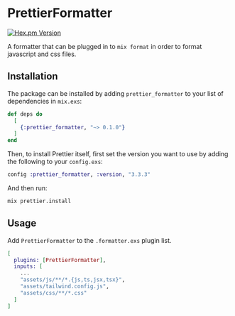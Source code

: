 # PrettierFormatter

[![Hex.pm Version](http://img.shields.io/hexpm/v/prettier_formatter.svg)](https://hex.pm/packages/prettier_formatter)

A formatter that can be plugged in to `mix format` in order to format javascript and css files.

## Installation

The package can be installed by adding `prettier_formatter` to your list of dependencies in `mix.exs`:

```elixir
def deps do
  [
    {:prettier_formatter, "~> 0.1.0"}
  ]
end
```

Then, to install Prettier itself, first set the version you want to use by adding the following to your `config.exs`:

```elixir
config :prettier_formatter, :version, "3.3.3"
```

And then run:

```sh
mix prettier.install
```

## Usage

Add `PrettierFormatter` to the `.formatter.exs` plugin list.

```elixir
[
  plugins: [PrettierFormatter],
  inputs: [
    ...
    "assets/js/**/*.{js,ts,jsx,tsx}",
    "assets/tailwind.config.js",
    "assets/css/**/*.css"
  ]
]
```
